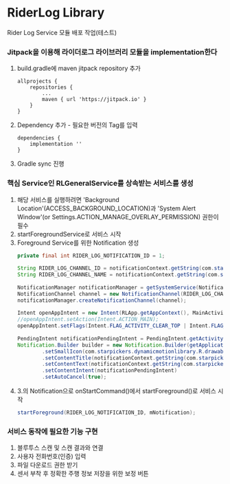 # RiderLog Library
Rider Log Service 모듈 배포 작업(테스트)

### Jitpack을 이용해 라이더로그 라이브러리 모듈을 implementation한다
   1. build.gradle에 maven jitpack repository 추가
       ```
       allprojects {
           repositories {
               ...
               maven { url 'https://jitpack.io' }
           }
       }
       ```
   2. Dependency 추가 - 필요한 버전의 Tag를 입력
       ```
       dependencies {
           implementation ''
       }
       ```
   3. Gradle sync 진행
### 핵심 Service인 RLGeneralService를 상속받는 서비스를 생성
   1. 해당 서비스를 실행하려면 'Background Location'(ACCESS_BACKGROUND_LOCATION)과 'System Alert Window'(or Settings.ACTION_MANAGE_OVERLAY_PERMISSION) 권한이 필수
   2. startForegroundService로 서비스 시작
   3. Foreground Service를 위한 Notification 생성
       ```java
       private final int RIDER_LOG_NOTIFICATION_ID = 1;
   
       String RIDER_LOG_CHANNEL_ID = notificationContext.getString(com.starpickers.riderloglibrary.R.string.notification_id);
       String RIDER_LOG_CHANNEL_NAME = notificationContext.getString(com.starpickers.riderloglibrary.R.string.notification_name);
    
       NotificationManager notificationManager = getSystemService(NotificationManager.class);
       NotificationChannel channel = new NotificationChannel(RIDER_LOG_CHANNEL_ID, RIDER_LOG_CHANNEL_NAME, NotificationManager.IMPORTANCE_HIGH);
       notificationManager.createNotificationChannel(channel);
        
       Intent openAppIntent = new Intent(RLApp.getAppContext(), MainActivity.class);
       //openAppIntent.setAction(Intent.ACTION_MAIN);
       openAppIntent.setFlags(Intent.FLAG_ACTIVITY_CLEAR_TOP | Intent.FLAG_ACTIVITY_SINGLE_TOP);
        
       PendingIntent notificationPendingIntent = PendingIntent.getActivity(context, RIDER_LOG_NOTIFICATION_ID, openAppIntent, PendingIntent.FLAG_UPDATE_CURRENT | PendingIntent.FLAG_IMMUTABLE);
       Notification.Builder builder = new Notification.Builder(getApplicationContext(), RIDER_LOG_CHANNEL_ID)
               .setSmallIcon(com.starpickers.dynamicmotionlibrary.R.drawable.ic_logo)
               .setContentTitle(notificationContext.getString(com.starpickers.dynamicmotionlibrary.R.string.running_service_title))
               .setContentText(notificationContext.getString(com.starpickers.dynamicmotionlibrary.R.string.running_service_message))
               .setContentIntent(notificationPendingIntent)
               .setAutoCancel(true);
       ```
   4. 3.의 Notification으로 onStartCommand()에서 startForeground()로 서비스 시작
       ```java
       startForeground(RIDER_LOG_NOTIFICATION_ID, mNotification);
       ```
### 서비스 동작에 필요한 기능 구현
   1. 블루투스 스캔 및 스캔 결과와 연결
   2. 사용자 전화번호(인증) 입력
   3. 파일 다운로드 권한 받기
   4. 센서 부착 후 정확한 주행 정보 저장을 위한 보정 버튼
